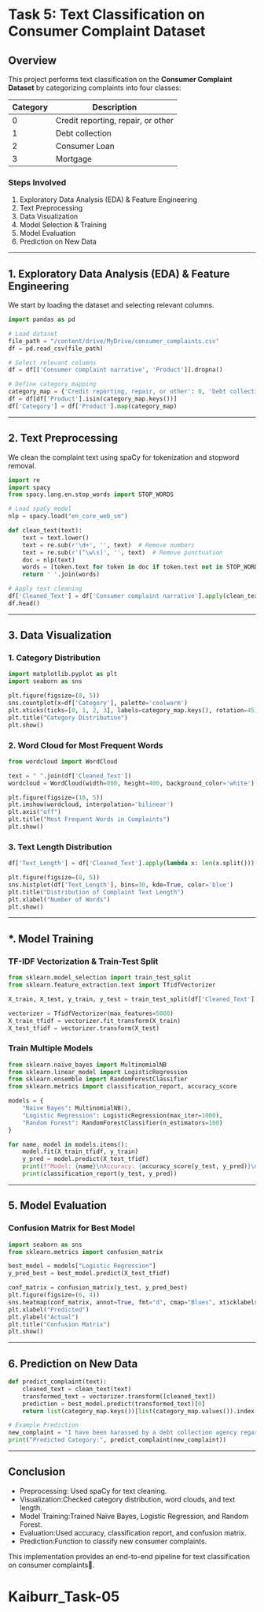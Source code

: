 # Task 5: Text Classification on Consumer Complaint Dataset

## Overview
This project performs text classification on the **Consumer Complaint Dataset** by categorizing complaints into four classes:

| Category | Description |
|----------|------------------------------------------------|
| 0        | Credit reporting, repair, or other            |
| 1        | Debt collection                               |
| 2        | Consumer Loan                                |
| 3        | Mortgage                                     |

### Steps Involved
1. Exploratory Data Analysis (EDA) & Feature Engineering
2. Text Preprocessing
3. Data Visualization
4. Model Selection & Training
5. Model Evaluation
6. Prediction on New Data

---

## 1. Exploratory Data Analysis (EDA) & Feature Engineering
We start by loading the dataset and selecting relevant columns.

```python
import pandas as pd

# Load dataset
file_path = "/content/drive/MyDrive/consumer_complaints.csv"
df = pd.read_csv(file_path)

# Select relevant columns
df = df[['Consumer complaint narrative', 'Product']].dropna()

# Define category mapping
category_map = {'Credit reporting, repair, or other': 0, 'Debt collection': 1, 'Consumer Loan': 2, 'Mortgage': 3}
df = df[df['Product'].isin(category_map.keys())]
df['Category'] = df['Product'].map(category_map)
```

---

## 2. Text Preprocessing
We clean the complaint text using spaCy for tokenization and stopword removal.

```python
import re
import spacy
from spacy.lang.en.stop_words import STOP_WORDS

# Load spaCy model
nlp = spacy.load("en_core_web_sm")

def clean_text(text):
    text = text.lower()
    text = re.sub(r'\d+', '', text)  # Remove numbers
    text = re.sub(r'[^\w\s]', '', text)  # Remove punctuation
    doc = nlp(text)
    words = [token.text for token in doc if token.text not in STOP_WORDS]
    return ' '.join(words)

# Apply text cleaning
df['Cleaned_Text'] = df['Consumer complaint narrative'].apply(clean_text)
df.head()
```

---

## 3. Data Visualization
### 1. Category Distribution
```python
import matplotlib.pyplot as plt
import seaborn as sns

plt.figure(figsize=(8, 5))
sns.countplot(x=df['Category'], palette='coolwarm')
plt.xticks(ticks=[0, 1, 2, 3], labels=category_map.keys(), rotation=45)
plt.title("Category Distribution")
plt.show()
```

### 2. Word Cloud for Most Frequent Words
```python
from wordcloud import WordCloud

text = " ".join(df['Cleaned_Text'])
wordcloud = WordCloud(width=800, height=400, background_color='white').generate(text)

plt.figure(figsize=(10, 5))
plt.imshow(wordcloud, interpolation='bilinear')
plt.axis("off")
plt.title("Most Frequent Words in Complaints")
plt.show()
```

### 3. Text Length Distribution
```python
df['Text_Length'] = df['Cleaned_Text'].apply(lambda x: len(x.split()))

plt.figure(figsize=(8, 5))
sns.histplot(df['Text_Length'], bins=30, kde=True, color='blue')
plt.title("Distribution of Complaint Text Length")
plt.xlabel("Number of Words")
plt.show()
```

---

## *. Model Training
### TF-IDF Vectorization & Train-Test Split
```python
from sklearn.model_selection import train_test_split
from sklearn.feature_extraction.text import TfidfVectorizer

X_train, X_test, y_train, y_test = train_test_split(df['Cleaned_Text'], df['Category'], test_size=0.2, random_state=42)

vectorizer = TfidfVectorizer(max_features=5000)
X_train_tfidf = vectorizer.fit_transform(X_train)
X_test_tfidf = vectorizer.transform(X_test)
```

### Train Multiple Models
```python
from sklearn.naive_bayes import MultinomialNB
from sklearn.linear_model import LogisticRegression
from sklearn.ensemble import RandomForestClassifier
from sklearn.metrics import classification_report, accuracy_score

models = {
    "Naive Bayes": MultinomialNB(),
    "Logistic Regression": LogisticRegression(max_iter=1000),
    "Random Forest": RandomForestClassifier(n_estimators=100)
}

for name, model in models.items():
    model.fit(X_train_tfidf, y_train)
    y_pred = model.predict(X_test_tfidf)
    print(f"Model: {name}\nAccuracy: {accuracy_score(y_test, y_pred)}\n")
    print(classification_report(y_test, y_pred))
```

---

## 5. Model Evaluation
### Confusion Matrix for Best Model
```python
import seaborn as sns
from sklearn.metrics import confusion_matrix

best_model = models["Logistic Regression"]
y_pred_best = best_model.predict(X_test_tfidf)

conf_matrix = confusion_matrix(y_test, y_pred_best)
plt.figure(figsize=(6, 4))
sns.heatmap(conf_matrix, annot=True, fmt="d", cmap="Blues", xticklabels=category_map.keys(), yticklabels=category_map.keys())
plt.xlabel("Predicted")
plt.ylabel("Actual")
plt.title("Confusion Matrix")
plt.show()
```

---

## 6. Prediction on New Data
```python
def predict_complaint(text):
    cleaned_text = clean_text(text)
    transformed_text = vectorizer.transform([cleaned_text])
    prediction = best_model.predict(transformed_text)[0]
    return list(category_map.keys())[list(category_map.values()).index(prediction)]

# Example Prediction
new_complaint = "I have been harassed by a debt collection agency regarding a loan I never took."
print("Predicted Category:", predict_complaint(new_complaint))
```

---

## Conclusion
- Preprocessing: Used spaCy for text cleaning.
- Visualization:Checked category distribution, word clouds, and text length.
- Model Training:Trained Naïve Bayes, Logistic Regression, and Random Forest.
- Evaluation:Used accuracy, classification report, and confusion matrix.
- Prediction:Function to classify new consumer complaints.

This implementation provides an end-to-end pipeline for text classification on consumer complaints🚀. 

# Kaiburr_Task-05

